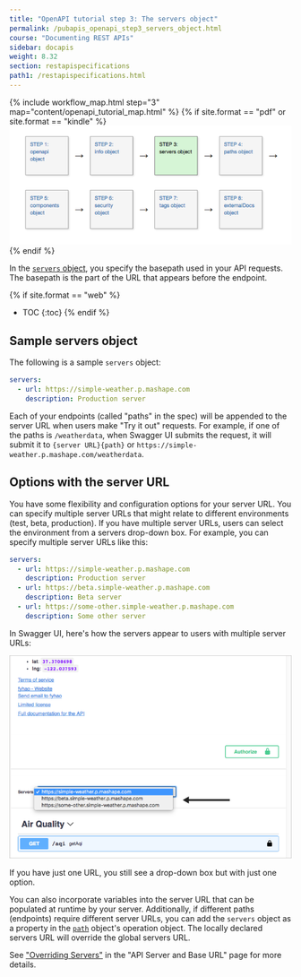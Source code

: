 ```yaml
---
title: "OpenAPI tutorial step 3: The servers object"
permalink: /pubapis_openapi_step3_servers_object.html
course: "Documenting REST APIs"
sidebar: docapis
weight: 8.32
section: restapispecifications
path1: /restapispecifications.html
---
```


{% include workflow_map.html step="3" map="content/openapi_tutorial_map.html"  %}
{% if site.format == "pdf" or site.format == "kindle" %}
<img src="images/openapistep3.png"/>
{% endif %}

In the [`servers` object](https://github.com/OAI/OpenAPI-Specification/blob/master/versions/3.0.0.md#serverObject), you specify the basepath used in your API requests. The basepath is the part of the URL that appears before the endpoint.

{% if site.format == "web" %}
* TOC
{:toc}
{% endif %}

## Sample servers object

The following is a sample `servers` object:

```yaml
servers:
  - url: https://simple-weather.p.mashape.com
    description: Production server
```

Each of your endpoints (called "paths" in the spec) will be appended to the server URL when users make "Try it out" requests. For example, if one of the paths is `/weatherdata`, when Swagger UI submits the request, it will submit it to `{server URL}{path}` or `https://simple-weather.p.mashape.com/weatherdata`.

## Options with the server URL

You have some flexibility and configuration options for your server URL. You can specify multiple server URLs that might relate to different environments (test, beta, production). If you have multiple server URLs, users can select the environment from a servers drop-down box. For example, you can specify multiple server URLs like this:

```yaml
servers:
  - url: https://simple-weather.p.mashape.com
    description: Production server
  - url: https://beta.simple-weather.p.mashape.com
    description: Beta server
  - url: https://some-other.simple-weather.p.mashape.com
    description: Some other server
```

In Swagger UI, here's how the servers appear to users with multiple server URLs:

<a href="http://idratherbewriting.com/learnapidoc/assets/files/swagger/index.html"><img src="images/openapi_serversurl.png"/></a>

If you have just one URL, you still see a drop-down box but with just one option.

You can also incorporate variables into the server URL that can be populated at runtime by your server. Additionally, if different paths (endpoints) require different server URLs, you can add the `servers` object as a property in the [`path`](pubapis_openapi_step4_paths_object.html) object's operation object. The locally declared servers URL will override the global servers URL.

See ["Overriding Servers"](https://swagger.io/docs/specification/api-host-and-base-path/) in the "API Server and Base URL" page for more details.
